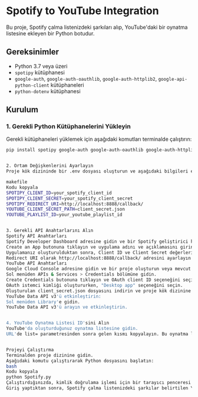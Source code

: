 # Spotify to YouTube Integration

Bu proje, Spotify çalma listenizdeki şarkıları alıp, YouTube'daki bir oynatma listesine ekleyen bir Python botudur.

## Gereksinimler

- Python 3.7 veya üzeri
- `spotipy` kütüphanesi
- `google-auth`, `google-auth-oauthlib`, `google-auth-httplib2`, `google-api-python-client` kütüphaneleri
- `python-dotenv` kütüphanesi

## Kurulum


### 1. Gerekli Python Kütüphanelerini Yükleyin

Gerekli kütüphaneleri yüklemek için aşağıdaki komutları terminalde çalıştırın:

```bash
pip install spotipy google-auth google-auth-oauthlib google-auth-httplib2 google-api-python-client python-dotenv


2. Ortam Değişkenlerini Ayarlayın
Proje kök dizininde bir .env dosyası oluşturun ve aşağıdaki bilgileri ekleyin:

makefile
Kodu kopyala
SPOTIPY_CLIENT_ID=your_spotify_client_id
SPOTIPY_CLIENT_SECRET=your_spotify_client_secret
SPOTIPY_REDIRECT_URI=http://localhost:8888/callback/
YOUTUBE_CLIENT_SECRET_PATH=client_secret.json
YOUTUBE_PLAYLIST_ID=your_youtube_playlist_id


3. Gerekli API Anahtarlarını Alın
Spotify API Anahtarları
Spotify Developer Dashboard adresine gidin ve bir Spotify geliştirici hesabı oluşturun veya mevcut hesabınızla giriş yapın.
Create an App butonuna tıklayın ve uygulama adını ve açıklamasını girin.
Uygulamanız oluşturulduktan sonra, Client ID ve Client Secret değerlerini kopyalayın ve .env dosyasına yapıştırın.
Redirect URI olarak http://localhost:8888/callback/ adresini ayarlayın ve kaydedin.
YouTube API Anahtarları
Google Cloud Console adresine gidin ve bir proje oluşturun veya mevcut bir projeyi seçin.
Sol menüden APIs & Services > Credentials bölümüne gidin.
Create Credentials butonuna tıklayın ve OAuth client ID seçeneğini seçin.
OAuth istemci kimliği oluştururken, "Desktop app" seçeneğini seçin.
Oluşturulan client_secret.json dosyasını indirin ve proje kök dizinine yerleştirin.
YouTube Data API v3'ü etkinleştirin:
Sol menüden Library'e gidin.
YouTube Data API v3'ü arayın ve etkinleştirin.


4. YouTube Oynatma Listesi ID'sini Alın
YouTube'da oluşturduğunuz oynatma listesine gidin.
URL'de list= parametresinden sonra gelen kısmı kopyalayın. Bu oynatma listesinin ID'sidir. .env dosyasındaki YOUTUBE_PLAYLIST_ID alanına bu ID'yi ekleyin.


Projeyi Çalıştırma
Terminalden proje dizinine gidin.
Aşağıdaki komutu çalıştırarak Python dosyasını başlatın:
bash
Kodu kopyala
python Spotify.py
Çalıştırdığınızda, kimlik doğrulama işlemi için bir tarayıcı penceresi açılacaktır. Google hesabınızla giriş yapın ve gerekli izinleri verin.
Giriş yaptıktan sonra, Spotify çalma listenizdeki şarkılar belirtilen YouTube oynatma listesine eklenecektir.

